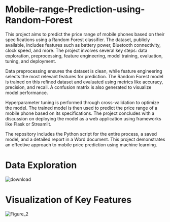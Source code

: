 # Mobile-range-Prediction-using-Random-Forest
This project aims to predict the price range of mobile phones based on their specifications using a Random Forest classifier. The dataset, publicly available, includes features such as battery power, Bluetooth connectivity, clock speed, and more. The project involves several key steps: data exploration, preprocessing, feature engineering, model training, evaluation, tuning, and deployment.

Data preprocessing ensures the dataset is clean, while feature engineering selects the most relevant features for prediction. The Random Forest model is trained on this refined dataset and evaluated using metrics like accuracy, precision, and recall. A confusion matrix is also generated to visualize model performance.

Hyperparameter tuning is performed through cross-validation to optimize the model. The trained model is then used to predict the price range of a mobile phone based on its specifications. The project concludes with a discussion on deploying the model as a web application using frameworks like Flask or Streamlit.

The repository includes the Python script for the entire process, a saved model, and a detailed report in a Word document. This project demonstrates an effective approach to mobile price prediction using machine learning.



# Data Exploration



![download](https://github.com/user-attachments/assets/90d0f565-2b34-46e6-8ae8-509e892905ee)



# Visualization of Key Features

![Figure_2](https://github.com/user-attachments/assets/8de5eb91-37b5-4a55-982f-29769d186e50)


